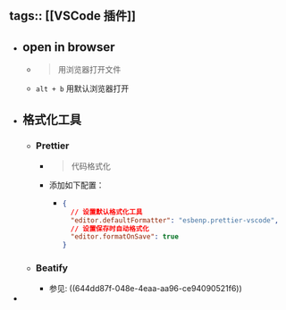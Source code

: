 tags:: [[VSCode 插件]]
---

- ## open in browser
	- > 用浏览器打开文件
	- `alt + b` 用默认浏览器打开
- ## 格式化工具
	- ### Prettier
		- > 代码格式化
		- 添加如下配置：
			- ```json
			  {
			    // 设置默认格式化工具
			    "editor.defaultFormatter": "esbenp.prettier-vscode",
			    // 设置保存时自动格式化
			    "editor.formatOnSave": true
			  }
			  ```
	- ### Beatify
		- 参见: ((644dd87f-048e-4eaa-aa96-ce94090521f6))
-